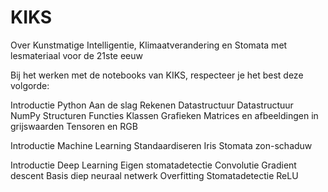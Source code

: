 # KIKS
Over Kunstmatige Intelligentie, Klimaatverandering en Stomata met lesmateriaal voor de 21ste eeuw

Bij het werken met de notebooks van KIKS, respecteer je het best deze volgorde:

Introductie Python
    Aan de slag
    Rekenen
    Datastructuur
    Datastructuur NumPy
    Structuren
    Functies
    Klassen
    Grafieken
    Matrices en afbeeldingen in grijswaarden
    Tensoren en RGB

Introductie Machine Learning
    Standaardiseren
    Iris
    Stomata zon-schaduw
    

Introductie Deep Learning
    Eigen stomatadetectie
    Convolutie
    Gradient descent
    Basis diep neuraal netwerk
    Overfitting
    Stomatadetectie
    ReLU
    
